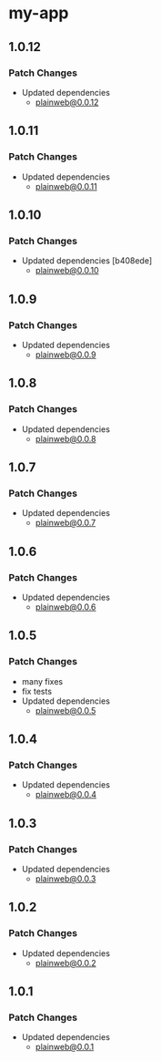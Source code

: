 # my-app

## 1.0.12

### Patch Changes

- Updated dependencies
  - plainweb@0.0.12

## 1.0.11

### Patch Changes

- Updated dependencies
  - plainweb@0.0.11

## 1.0.10

### Patch Changes

- Updated dependencies [b408ede]
  - plainweb@0.0.10

## 1.0.9

### Patch Changes

- Updated dependencies
  - plainweb@0.0.9

## 1.0.8

### Patch Changes

- Updated dependencies
  - plainweb@0.0.8

## 1.0.7

### Patch Changes

- Updated dependencies
  - plainweb@0.0.7

## 1.0.6

### Patch Changes

- Updated dependencies
  - plainweb@0.0.6

## 1.0.5

### Patch Changes

- many fixes
- fix tests
- Updated dependencies
  - plainweb@0.0.5

## 1.0.4

### Patch Changes

- Updated dependencies
  - plainweb@0.0.4

## 1.0.3

### Patch Changes

- Updated dependencies
  - plainweb@0.0.3

## 1.0.2

### Patch Changes

- Updated dependencies
  - plainweb@0.0.2

## 1.0.1

### Patch Changes

- Updated dependencies
  - plainweb@0.0.1

